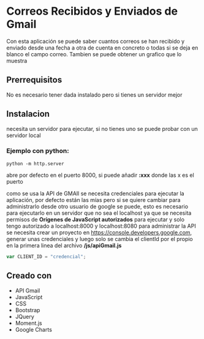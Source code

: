 # Correos Recibidos y Enviados de Gmail

Con esta aplicación se puede saber cuantos correos se han recibido y enviado desde una fecha a otra de cuenta en concreto o todas  si se deja en blanco el campo correo.
Tambien se puede obtener un grafico que lo muestra

## Prerrequisitos

No es necesario tener dada instalado pero si tienes un servidor mejor

## Instalacion

necesita un servidor para ejecutar, si no tienes uno se puede probar con un servidor local

### Ejemplo con python:
```
python -m http.server
```
abre por defecto en el puerto 8000, si puede añadir **:xxx** donde las x es el puerto

como se usa la API de GMAIl se necesita credenciales para ejecutar la aplicación, por defecto están las mías pero si se quiere cambiar para administrarlo desde otro usuario de google se puede, esto es necesario para ejecutarlo en un servidor que no sea el localhost ya que se necesita permisos de **Orígenes de JavaScript autorizados** para ejecutar y solo tengo autorizado a localhost:8000 y localhost:8080
para administrar la API se necesita crear un proyecto en https://console.developers.google.com, generar unas credenciales y luego solo se cambia el clientId por el propio en la primera linea del archivo **/js/apiGmail.js**
```JavaScript
var CLIENT_ID = "credencial";
```

## Creado con

* API Gmail
* JavaScript
* CSS
* Bootstrap
* JQuery
* Moment.js
* Google Charts
